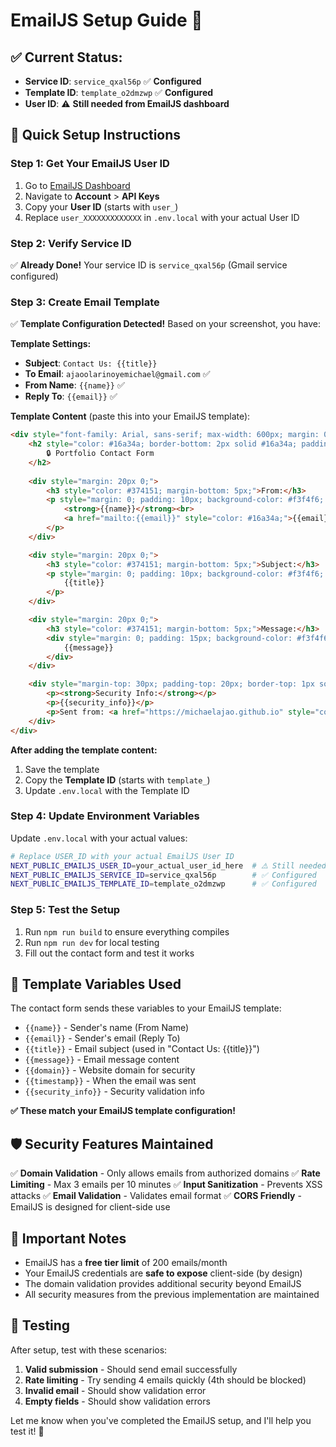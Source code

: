 # EmailJS Setup Guide 📧

## ✅ **Current Status:**
- **Service ID**: `service_qxal56p` ✅ **Configured**
- **Template ID**: `template_o2dmzwp` ✅ **Configured** 
- **User ID**: ⚠️ **Still needed from EmailJS dashboard**

## 🚀 Quick Setup Instructions

### Step 1: Get Your EmailJS User ID
1. Go to [EmailJS Dashboard](https://dashboard.emailjs.com/admin)
2. Navigate to **Account** > **API Keys**
3. Copy your **User ID** (starts with `user_`)
4. Replace `user_XXXXXXXXXXXXX` in `.env.local` with your actual User ID

### Step 2: Verify Service ID
✅ **Already Done!** Your service ID is `service_qxal56p` (Gmail service configured)

### Step 3: Create Email Template
✅ **Template Configuration Detected!** Based on your screenshot, you have:

**Template Settings:**
- **Subject**: `Contact Us: {{title}}`  
- **To Email**: `ajaoolarinoyemichael@gmail.com` ✅
- **From Name**: `{{name}}` ✅
- **Reply To**: `{{email}}` ✅

**Template Content** (paste this into your EmailJS template):

```html
<div style="font-family: Arial, sans-serif; max-width: 600px; margin: 0 auto;">
    <h2 style="color: #16a34a; border-bottom: 2px solid #16a34a; padding-bottom: 10px;">
        🔒 Portfolio Contact Form
    </h2>
    
    <div style="margin: 20px 0;">
        <h3 style="color: #374151; margin-bottom: 5px;">From:</h3>
        <p style="margin: 0; padding: 10px; background-color: #f3f4f6; border-radius: 5px;">
            <strong>{{name}}</strong><br>
            <a href="mailto:{{email}}" style="color: #16a34a;">{{email}}</a>
        </p>
    </div>

    <div style="margin: 20px 0;">
        <h3 style="color: #374151; margin-bottom: 5px;">Subject:</h3>
        <p style="margin: 0; padding: 10px; background-color: #f3f4f6; border-radius: 5px;">
            {{title}}
        </p>
    </div>

    <div style="margin: 20px 0;">
        <h3 style="color: #374151; margin-bottom: 5px;">Message:</h3>
        <div style="margin: 0; padding: 15px; background-color: #f3f4f6; border-radius: 5px; line-height: 1.6;">
            {{message}}
        </div>
    </div>

    <div style="margin-top: 30px; padding-top: 20px; border-top: 1px solid #e5e7eb; color: #6b7280; font-size: 14px;">
        <p><strong>Security Info:</strong></p>
        <p>{{security_info}}</p>
        <p>Sent from: <a href="https://michaelajao.github.io" style="color: #16a34a;">Portfolio Website</a></p>
    </div>
</div>
```

**After adding the template content:**
1. Save the template 
2. Copy the **Template ID** (starts with `template_`)
3. Update `.env.local` with the Template ID

### Step 4: Update Environment Variables
Update `.env.local` with your actual values:

```bash
# Replace USER_ID with your actual EmailJS User ID
NEXT_PUBLIC_EMAILJS_USER_ID=your_actual_user_id_here  # ⚠️ Still needed
NEXT_PUBLIC_EMAILJS_SERVICE_ID=service_qxal56p        # ✅ Configured
NEXT_PUBLIC_EMAILJS_TEMPLATE_ID=template_o2dmzwp      # ✅ Configured
```

### Step 5: Test the Setup
1. Run `npm run build` to ensure everything compiles
2. Run `npm run dev` for local testing
3. Fill out the contact form and test it works

## 🔧 Template Variables Used

The contact form sends these variables to your EmailJS template:

- `{{name}}` - Sender's name (From Name)
- `{{email}}` - Sender's email (Reply To)
- `{{title}}` - Email subject (used in "Contact Us: {{title}}")
- `{{message}}` - Email message content
- `{{domain}}` - Website domain for security
- `{{timestamp}}` - When the email was sent
- `{{security_info}}` - Security validation info

**✅ These match your EmailJS template configuration!**

## 🛡️ Security Features Maintained

✅ **Domain Validation** - Only allows emails from authorized domains
✅ **Rate Limiting** - Max 3 emails per 10 minutes
✅ **Input Sanitization** - Prevents XSS attacks
✅ **Email Validation** - Validates email format
✅ **CORS Friendly** - EmailJS is designed for client-side use

## 🚨 Important Notes

- EmailJS has a **free tier limit** of 200 emails/month
- Your EmailJS credentials are **safe to expose** client-side (by design)
- The domain validation provides additional security beyond EmailJS
- All security measures from the previous implementation are maintained

## 🧪 Testing

After setup, test with these scenarios:
1. **Valid submission** - Should send email successfully
2. **Rate limiting** - Try sending 4 emails quickly (4th should be blocked)
3. **Invalid email** - Should show validation error
4. **Empty fields** - Should show validation errors

Let me know when you've completed the EmailJS setup, and I'll help you test it! 🎉
